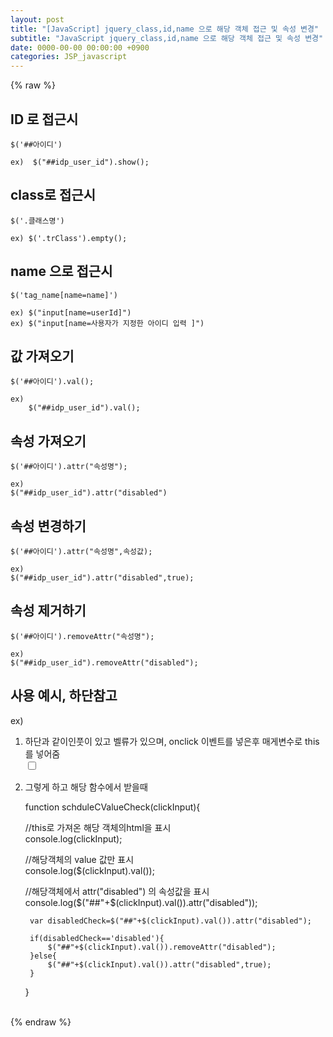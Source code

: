 ```yaml
---  
layout: post  
title: "[JavaScript] jquery_class,id,name 으로 해당 객체 접근 및 속성 변경"  
subtitle: "JavaScript jquery_class,id,name 으로 해당 객체 접근 및 속성 변경"  
date: 0000-00-00 00:00:00 +0900  
categories: JSP_javascript  
---  
```

{% raw %}  
## ID 로 접근시  
	$('##아이디')  
  
	ex)  $("##idp_user_id").show();  
  
## class로 접근시  
  
	$('.클래스명')  
  
	ex) $('.trClass').empty();  
  
## name 으로 접근시  
	$('tag_name[name=name]')  
  
	ex) $("input[name=userId]")  
	ex) $("input[name=사용자가 지정한 아이디 입력 ]")  
  
## 값 가져오기  
	$('##아이디').val();  
  
	ex)  
		$("##idp_user_id").val();  
  
## 속성 가져오기  
  
	$('##아이디').attr("속성명");  
  
	ex)  
	$("##idp_user_id").attr("disabled")  
  
## 속성 변경하기  
  
	$('##아이디').attr("속성명",속성값);  
  
	ex)  
	$("##idp_user_id").attr("disabled",true);  
  
## 속성 제거하기  
  
	$('##아이디').removeAttr("속성명");  
  
	ex)  
	$("##idp_user_id").removeAttr("disabled");  
  
## 사용 예시, 하단참고  
  
ex)  
1. 하단과 같이인풋이 있고 벨류가 있으며, onclick 이벤트를 넣은후 매게변수로 this 를 넣어줌  
	<input id="timeDay" type="checkbox" class="" value="timeDayValue" onclick="schduleCValueCheck(this)">  
  
2. 그렇게 하고 해당 함수에서 받을때  
  
    function schduleCValueCheck(clickInput){  
  
	//this로 가져온 해당 객체의html을 표시  
        console.log(clickInput);  
  
	//해당객체의 value 값만 표시  
        console.log($(clickInput).val());  
  
	//해당객체에서 attr("disabled") 의 속성값을 표시  
        console.log($("##"+$(clickInput).val()).attr("disabled"));  
  
        var disabledCheck=$("##"+$(clickInput).val()).attr("disabled");  
  
        if(disabledCheck=='disabled'){  
            $("##"+$(clickInput).val()).removeAttr("disabled");  
        }else{  
            $("##"+$(clickInput).val()).attr("disabled",true);  
        }  
  
    }  
  
                                                                                                                                                                                                                                                                                                                                                                                                                                                                                                                                                                                                                                                                                                                                                                                                                                                                                                                                                                                                                                                                                                                                                                                                                                                                                                                                                                                                                 
{% endraw %}